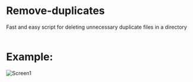 # Remove-duplicates
Fast and easy script for deleting unnecessary duplicate files in a directory<br><br>
# Example:
![Screen1](https://i.imgur.com/VmKuvmD.jpg)
